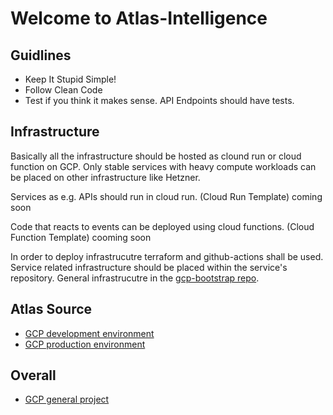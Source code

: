 # Welcome to Atlas-Intelligence

## Guidlines

- Keep It Stupid Simple!
- Follow Clean Code
- Test if you think it makes sense. API Endpoints should have tests.

## Infrastructure

Basically all the infrastructure should be hosted as clound run or cloud function on GCP. Only stable services with heavy compute workloads can be placed on other infrastructure like Hetzner.

Services as e.g. APIs should run in cloud run. (Cloud Run Template) coming soon

Code that reacts to events can be deployed using cloud functions. (Cloud Function Template) cooming soon

In order to deploy infrastrucutre terraform and github-actions shall be used. Service related infrastructure should be placed within the service's repository. General infrastrucutre in the [gcp-bootstrap repo](https://github.com/AtlasIntelligence/gcp-bootstrap).

## Atlas Source

- [GCP development environment](https://console.cloud.google.com/welcome?project=dev-source-atlas)
- [GCP production environment](https://console.cloud.google.com/welcome?project=prod-source-atlas)

## Overall
- [GCP general project](https://console.cloud.google.com/welcome?project=atlassource)
